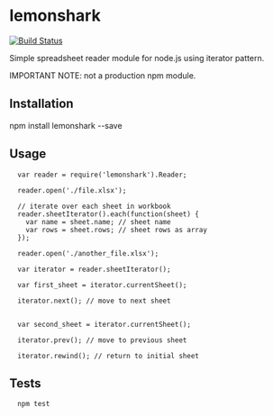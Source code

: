 lemonshark
==========
[![Build Status](https://semaphoreci.com/api/v1/paolord/lemonshark/branches/master/badge.svg)](https://semaphoreci.com/paolord/lemonshark)

Simple spreadsheet reader module for node.js using iterator pattern.

IMPORTANT NOTE: not a production npm module.

## Installation

  npm install lemonshark --save

## Usage

```
  var reader = require('lemonshark').Reader;

  reader.open('./file.xlsx');

  // iterate over each sheet in workbook
  reader.sheetIterator().each(function(sheet) {
    var name = sheet.name; // sheet name
    var rows = sheet.rows; // sheet rows as array
  });

  reader.open('./another_file.xlsx');

  var iterator = reader.sheetIterator();

  var first_sheet = iterator.currentSheet();

  iterator.next(); // move to next sheet


  var second_sheet = iterator.currentSheet();

  iterator.prev(); // move to previous sheet

  iterator.rewind(); // return to initial sheet
```

## Tests

``` bash
  npm test
```
